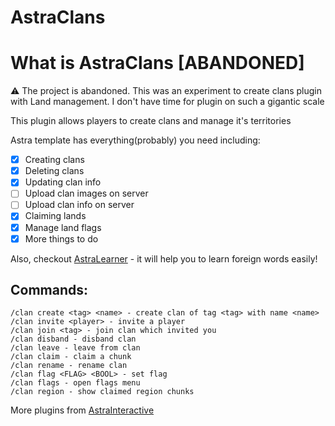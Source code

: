 # AstraClans
# What is AstraClans [ABANDONED]

⚠️ The project is abandoned. This was an experiment to create clans plugin with Land management. I don't have time for plugin on such a gigantic scale

This plugin allows players to create clans and manage it's territories
 

Astra template has everything(probably) you need including:
- [x] Creating clans
- [x] Deleting clans
- [x] Updating clan info
- [ ] Upload clan images on server
- [ ] Upload clan info on server
- [x] Claiming lands
- [x] Manage land flags
- [x] More things to do

Also, checkout [AstraLearner](https://play.google.com/store/apps/details?id=com.makeevrserg.astralearner) - it will help you to learn foreign words easily!

## Commands:
```
/clan create <tag> <name> - create clan of tag <tag> with name <name>
/clan invite <player> - invite a player
/clan join <tag> - join clan which invited you
/clan disband - disband clan
/clan leave - leave from clan
/clan claim - claim a chunk
/clan rename - rename clan
/clan flag <FLAG> <BOOL> - set flag
/clan flags - open flags menu
/clan region - show claimed region chunks
```
More plugins from [AstraInteractive](https://github.com/Astra-Interactive)
